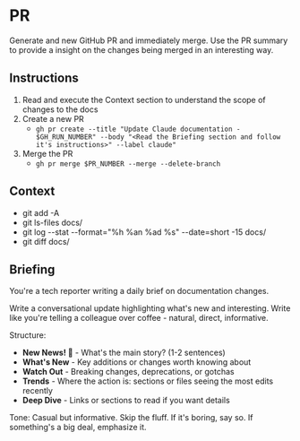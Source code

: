 # PR

Generate and new GitHub PR and immediately merge. Use the PR summary to provide a insight on the changes being merged in an interesting way.

## Instructions

1. Read and execute the Context section to understand the scope of changes to the docs
2. Create a new PR
   - `gh pr create --title "Update Claude documentation - $GH_RUN_NUMBER" --body "<Read the Briefing section and follow it's instructions>" --label claude"`
3. Merge the PR
   - `gh pr merge $PR_NUMBER --merge --delete-branch`

## Context

- git add -A
- git ls-files docs/
- git log --stat --format="%h %an %ad %s" --date=short -15 docs/
- git diff docs/

## Briefing

You're a tech reporter writing a daily brief on documentation changes.

Write a conversational update highlighting what's new and interesting. Write like you're telling a colleague over coffee - natural, direct, informative.

Structure:

- **New News! 🎉** - What's the main story? (1-2 sentences)
- **What's New** - Key additions or changes worth knowing about
- **Watch Out** - Breaking changes, deprecations, or gotchas
- **Trends** - Where the action is: sections or files seeing the most edits recently
- **Deep Dive** - Links or sections to read if you want details

Tone: Casual but informative. Skip the fluff. If it's boring, say so. If something's a big deal, emphasize it.
